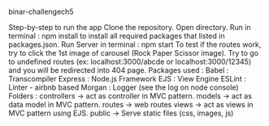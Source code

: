 binar-challengech5


Step-by-step to run the app
Clone the repository.
Open directory.
Run in terminal : npm install to install all required packages that listed in packages.json.
Run Server in terminal : npm start
To test if the routes work, try to click the 1st image of carousel (Rock Paper Scissor image).
Try to go to undefined routes (ex: localhost:3000/abcde or localhost:3000/12345) and you will be redirected into 404 page.
Packages used :
Babel : Transcompiler
Express : Node.js Framework
EJS : View Engine
ESLint : Linter - airbnb based
Morgan : Logger (see the log on node console)
Folders :
controllers -> act as controller in MVC pattern.
models -> act as data model in MVC pattern.
routes -> web routes
views -> act as views in MVC pattern using EJS.
public -> Serve static files (css, images, js)

